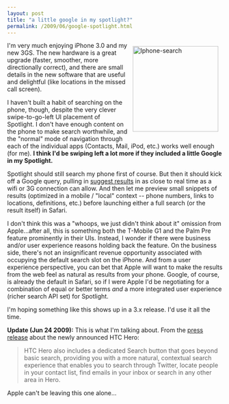 ```yaml
---
layout: post
title: "a little google in my spotlight?"
permalink: /2009/06/google-spotlight.html
---
```


<p><a rel="lightbox" style="float: right;" href="http://sippey.typepad.com/.a/6a00d8341c4f5f53ef0115714c76d0970b-pi"><img class="at-xid-6a00d8341c4f5f53ef0115714c76d0970b" style="width: 200px; margin: 10px;" alt="Iphone-search" src="http://sippey.typepad.com/.a/6a00d8341c4f5f53ef0115714c76d0970b-200wi" /></a> I'm very much enjoying iPhone 3.0 and my new 3GS.  The new hardware is a great upgrade (faster, smoother, more directionally correct), and there are small details in the new software that are useful and delightful (like locations in the missed call screen).</p>

<p>I haven't built a habit of searching on the phone, though, despite the very clever swipe-to-go-left UI placement of Spotlight.  I don't have enough content on the phone to make search worthwhile, and the "normal" mode of navigation through each of the individual apps (Contacts, Mail, iPod, etc.) works well enough (for me).  <strong>I think I'd be swiping left a lot more if they included a little Google in my Spotlight.</strong>  </p>

<p>Spotlight should still search my phone first of course. But then it should kick off a Google query, pulling in <a href="http://labs.google.com/suggestfaq.html">suggest results</a> in as close to real time as a wifi or 3G connection can allow.  And then let me preview small snippets of results (optimized in a mobile / "local" context -- phone numbers, links to locations, definitions, etc.) before launching either a full search (or the result itself) in Safari.</p>

<p>I don't think this was a "whoops, we just didn't think about it" omission from Apple...after all, this is something both the T-Mobile G1 and the Palm Pre feature prominently in their UIs.  Instead, I wonder if there were business and/or user experience reasons holding back the feature.  On the business side, there's not an insignificant revenue opportunity associated with occupying the default search slot on the iPhone.  And from a user experience perspective, you can bet that Apple will want to make the results from the web feel as natural as results from your phone.  Google, of course, is already the default in Safari, so if I were Apple I'd be negotiating for a combination of equal or better terms <em>and</em> a more integrated user experience (richer search API set) for Spotlight.</p>

<p>I'm hoping something like this shows up in a 3.x release. I'd use it all the time.</p>

<p><strong>Update (Jun 24 2009):</strong> This is what I'm talking about.  From the <a href="http://www.crunchgear.com/2009/06/24/htc-introduces-sense-the-first-customized-android-installation-on-its-new-hero/">press release</a> about the newly announced HTC Hero:</p>

<blockquote>
  <p>HTC Hero also includes a dedicated Search button that goes beyond basic search, providing you with a more natural, contextual search experience that enables you to search through Twitter, locate people in your contact list, find emails in your inbox or search in any other area in Hero.</p>
</blockquote>

<p>Apple can't be leaving this one alone...</p>




